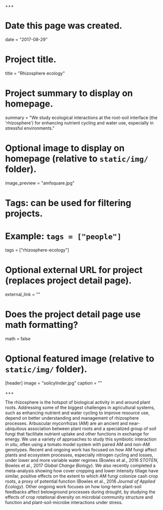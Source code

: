 +++
# Date this page was created.
date = "2017-08-29"

# Project title.
title = "Rhizosphere ecology"

# Project summary to display on homepage.
summary = "We study ecological interactions at the root-soil interface (the 'rhizosphere') for enhancing nutrient cycling and water use, especially in stressful environments."

# Optional image to display on homepage (relative to `static/img/` folder).
image_preview = "amfsquare.jpg"

# Tags: can be used for filtering projects.
# Example: `tags = ["people"]`
tags = ["rhizosphere-ecology"]

# Optional external URL for project (replaces project detail page).
external_link = ""

# Does the project detail page use math formatting?
math = false

# Optional featured image (relative to `static/img/` folder).
[header]
image = "soilcylinder.jpg"
caption = ""

+++

The rhizosphere is the hotspot of biological activity in and around plant roots. Addressing some of the biggest challenges in agricultural systems, such as enhancing nutrient and water cycling to improve resource use, depend on better understanding and management of rhizosphere processes. Arbuscular mycorrhizas (AM) are an ancient and near-ubiquitous association between plant roots and a specialized group of soil fungi that facilitate nutrient uptake and other functions in exchange for energy. We use a variety of approaches to study this symbiotic interaction *in situ*, often using a tomato model system with paired AM and non-AM genotypes. Recent and ongoing work has focused on how AM fungi affect plants and ecosystem processes, especially nitrogen cycling and losses, under lower and more variable water regimes (Bowles et al., 2016 *STOTEN*, Bowles et al., 2017 *Global Change Biology*). We also recently completed a meta-analysis showing how cover cropping and lower intensity tillage have similar, positive effects on the extent to which AM fungi colonize cash crop roots, a proxy of potential function (Bowles et al., 2016 *Journal of Applied Ecology*). Other ongoing work focuses on how long-term plant-soil feedbacks affect belowground processes during drought, by studying the effects of crop rotational diversity on microbial community structure and function and plant-soil-microbe interactions under stress.

